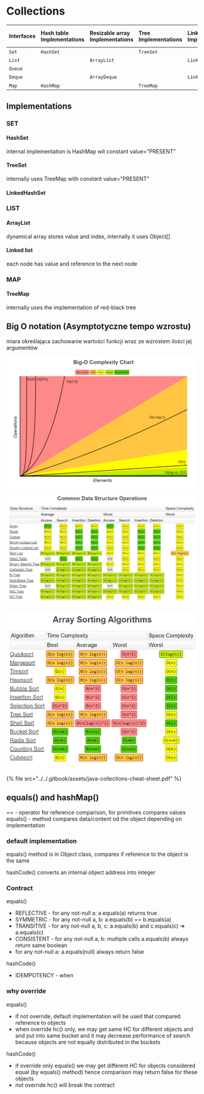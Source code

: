 # Collections



| Interfaces | Hash table Implementations | Resizable array Implementations | Tree Implementations | Linked list Implementations | Hash table + Linked list Implementations |
| :--- | :--- | :--- | :--- | :--- | :--- |
| `Set` | `HashSet` |   | `TreeSet` |   | `LinkedHashSet` |
| `List` |   | `ArrayList` |   | `LinkedList` |   |
| `Queue` |   |   |   |   |   |
| `Deque` |   | `ArrayDeque` |   | `LinkedList` |   |
| `Map` | `HashMap` |   | `TreeMap` |   | `LinkedHashMap` |

## Implementations

### SET

#### HashSet

internal implementation is HashMap wit constant value="PRESENT"

#### TreeSet

internally uses TreeMap with constant value="PRESENT"

#### LinkedHashSet

### LIST

#### ArrayList

dynamical array stores value and index, internally it uses Object\[\]

#### Linked list

each node has value and reference to the next node



### MAP

#### TreeMap

internally uses the implementation of red-black tree

## Big O notation \(**Asymptotyczne tempo wzrostu\)**

miara określająca zachowanie wartości funkcji wraz ze wzrostem ilości jej argumentów

![Big-O Complexity Chart](../../.gitbook/assets/image.png)

![Common Data Structure Operations](../../.gitbook/assets/image%20%283%29%20%282%29.png)

![Array Sorting Algorithms](../../.gitbook/assets/image%20%285%29.png)

{% file src="../../.gitbook/assets/java-collections-cheat-sheet.pdf" %}

## equals\(\) and hashMap\(\)

==  - operator for reference comparison, for primitives compares values  
equals\(\) - method compares data/content od the object depending on implementation

### default implementation

equals\(\) method is in Object class, compares if reference to the object is the same

hashCode\(\) converts an internal object address into integer

### Contract

equals\(\)

* REFLECTIVE - for any not-null a: a.equals\(a\) returns true
* SYMMETRIC - for any not-null a, b: a.equals\(b\) == b.equals\(a\)
* TRANSITIVE - for any not-null a, b, c: a.equals\(b\) and c.equals\(c\) =&gt; a.equals\(c\)
* CONSISTENT - for any not-null a, b: multiple calls a.equals\(b\) always return same boolean
* for any not-null a: a.equals\(null\) always return false

hashCode\(\)

* IDEMPOTENCY - when 

### why override

equals\(\)

* if not override, default implementation will be used that compared reference to objects
* when override hc\(\) only, we may get same HC for different objects and and put into same bucket and it may decrease performance of search because objects are not equally distributed in the buckets

hashCode\(\)

* if override only equals\(\) we may get different HC for objects considered equal \(by equals\(\) method\) hence comparison may return false for these objects
* not override hc\(\) will break the contract

